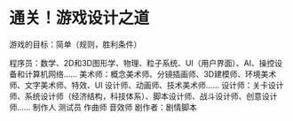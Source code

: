 # 通关！游戏设计之道

游戏的目标：简单（规则，胜利条件）

程序员：数学、2D和3D图形学、物理、粒子系统、UI（用户界面）、AI、操控设备和计算机网络……
美术师：概念美术师、分镜插画师、3D建模师、环境美术师、文字美术师、特效、UI 设计师、动画师、技术美术师……
设计师：关卡设计师、系统设计师（经济结构，科技体系）、脚本设计师、战斗设计师、创意设计师……
制作人
测试员
作曲师
音效师
剧作者：剧情脚本
